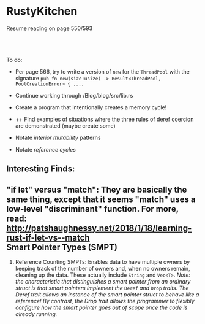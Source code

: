 # RustyKitchen

Resume reading on page 550/593
<br></br>
<br></br>

To do:
+ Per page 566, try to write a version of `new` for the `ThreadPool` with the signature `pub fn new(size:usize) -> Result<ThreadPool, PoolCreationError> { ....`
+ Continue working through /Blog/blog/src/lib.rs
+ Create a program that intentionally creates a memory cycle!

+ ++ Find examples of situations where the three rules of deref coercion are demonstrated (maybe create some)
+ Notate *interior mutability* patterns
+ Notate *reference cycles*

Interesting Finds:
------------------
"if let" versus "match": They are basically the same thing, except 
that it seems "match" uses a low-level "discriminant" function. 
For more, read: http://patshaughnessy.net/2018/1/18/learning-rust-if-let-vs--match
<br />
Smart Pointer Types (SMPT)
-----------------------------
1) Reference Counting SMPTs: Enables data to have multiple owners by keeping track of the number of owners and, when no owners remain, cleaning up the data.
    These actually include `String` and `Vec<T>`. *Note: the characteristic that distinguishes a smart pointer from an ordinary struct is that smart pointers 
    implement the* `Deref` *and* `Drop` *traits. The Deref trait allows an instance of the smart pointer struct to behave like a reference! By contrast, the
    Drop trait allows the programmer to flexibly configure how the smart pointer goes out of scope once the code is already running.*


